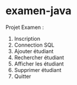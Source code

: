 # examen-java
Projet Examen : 
1) Inscription 
2) Connection SQL
3) Ajouter étudiant
4) Rechercher étudiant
5) Afficher les étudiant
6) Supprimer étudiant
7) Quitter
